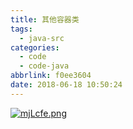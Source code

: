 ```yaml
---
title: 其他容器类
tags:
  - java-src
categories:
  - code
  - code-java
abbrlink: f0ee3604
date: 2018-06-18 10:50:24
---
```


[![mjLcfe.png](https://s2.ax1x.com/2019/08/30/mjLcfe.png)](https://imgchr.com/i/mjLcfe)
<!--more--> 

